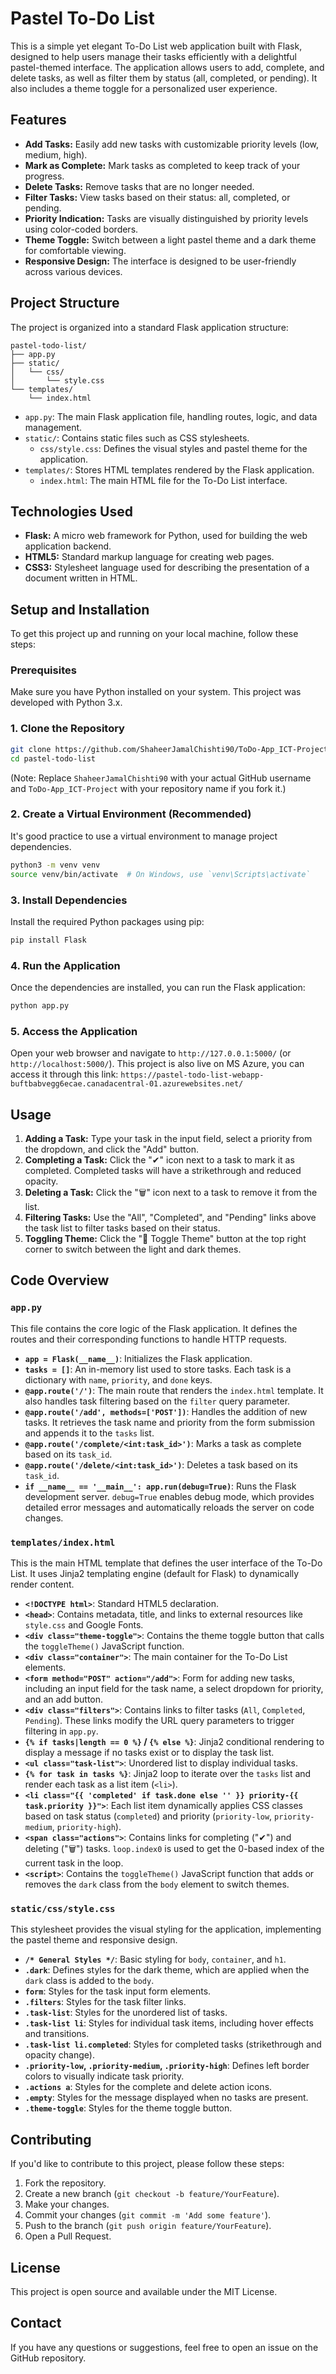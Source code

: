 # Pastel To-Do List

This is a simple yet elegant To-Do List web application built with Flask, designed to help users manage their tasks efficiently with a delightful pastel-themed interface. The application allows users to add, complete, and delete tasks, as well as filter them by status (all, completed, or pending). It also includes a theme toggle for a personalized user experience.

## Features

*   **Add Tasks:** Easily add new tasks with customizable priority levels (low, medium, high).
*   **Mark as Complete:** Mark tasks as completed to keep track of your progress.
*   **Delete Tasks:** Remove tasks that are no longer needed.
*   **Filter Tasks:** View tasks based on their status: all, completed, or pending.
*   **Priority Indication:** Tasks are visually distinguished by priority levels using color-coded borders.
*   **Theme Toggle:** Switch between a light pastel theme and a dark theme for comfortable viewing.
*   **Responsive Design:** The interface is designed to be user-friendly across various devices.

## Project Structure

The project is organized into a standard Flask application structure:

```
pastel-todo-list/
├── app.py
├── static/
│   └── css/
│       └── style.css
└── templates/
    └── index.html
```

*   `app.py`: The main Flask application file, handling routes, logic, and data management.
*   `static/`: Contains static files such as CSS stylesheets.
    *   `css/style.css`: Defines the visual styles and pastel theme for the application.
*   `templates/`: Stores HTML templates rendered by the Flask application.
    *   `index.html`: The main HTML file for the To-Do List interface.

## Technologies Used

*   **Flask:** A micro web framework for Python, used for building the web application backend.
*   **HTML5:** Standard markup language for creating web pages.
*   **CSS3:** Stylesheet language used for describing the presentation of a document written in HTML.

## Setup and Installation

To get this project up and running on your local machine, follow these steps:

### Prerequisites

Make sure you have Python installed on your system. This project was developed with Python 3.x.

### 1. Clone the Repository

```bash
git clone https://github.com/ShaheerJamalChishti90/ToDo-App_ICT-Project.git
cd pastel-todo-list
```

(Note: Replace `ShaheerJamalChishti90` with your actual GitHub username and `ToDo-App_ICT-Project` with your repository name if you fork it.)

### 2. Create a Virtual Environment (Recommended)

It's good practice to use a virtual environment to manage project dependencies.

```bash
python3 -m venv venv
source venv/bin/activate  # On Windows, use `venv\Scripts\activate`
```

### 3. Install Dependencies

Install the required Python packages using pip:

```bash
pip install Flask
```

### 4. Run the Application

Once the dependencies are installed, you can run the Flask application:

```bash
python app.py
```

### 5. Access the Application

Open your web browser and navigate to `http://127.0.0.1:5000/` (or `http://localhost:5000/`).
This project is also live on MS Azure, you can access it through this link: `https://pastel-todo-list-webapp-buftbabvegg6ecae.canadacentral-01.azurewebsites.net/`

## Usage

1.  **Adding a Task:** Type your task in the input field, select a priority from the dropdown, and click the "Add" button.
2.  **Completing a Task:** Click the "✔" icon next to a task to mark it as completed. Completed tasks will have a strikethrough and reduced opacity.
3.  **Deleting a Task:** Click the "🗑" icon next to a task to remove it from the list.
4.  **Filtering Tasks:** Use the "All", "Completed", and "Pending" links above the task list to filter tasks based on their status.
5.  **Toggling Theme:** Click the "🌙 Toggle Theme" button at the top right corner to switch between the light and dark themes.

## Code Overview

### `app.py`

This file contains the core logic of the Flask application. It defines the routes and their corresponding functions to handle HTTP requests.

*   **`app = Flask(__name__)`**: Initializes the Flask application.
*   **`tasks = []`**: An in-memory list used to store tasks. Each task is a dictionary with `name`, `priority`, and `done` keys.
*   **`@app.route('/')`**: The main route that renders the `index.html` template. It also handles task filtering based on the `filter` query parameter.
*   **`@app.route('/add', methods=['POST'])`**: Handles the addition of new tasks. It retrieves the task name and priority from the form submission and appends it to the `tasks` list.
*   **`@app.route('/complete/<int:task_id>')`**: Marks a task as complete based on its `task_id`.
*   **`@app.route('/delete/<int:task_id>')`**: Deletes a task based on its `task_id`.
*   **`if __name__ == '__main__': app.run(debug=True)`**: Runs the Flask development server. `debug=True` enables debug mode, which provides detailed error messages and automatically reloads the server on code changes.

### `templates/index.html`

This is the main HTML template that defines the user interface of the To-Do List. It uses Jinja2 templating engine (default for Flask) to dynamically render content.

*   **`<!DOCTYPE html>`**: Standard HTML5 declaration.
*   **`<head>`**: Contains metadata, title, and links to external resources like `style.css` and Google Fonts.
*   **`<div class="theme-toggle">`**: Contains the theme toggle button that calls the `toggleTheme()` JavaScript function.
*   **`<div class="container">`**: The main container for the To-Do List elements.
*   **`<form method="POST" action="/add">`**: Form for adding new tasks, including an input field for the task name, a select dropdown for priority, and an add button.
*   **`<div class="filters">`**: Contains links to filter tasks (`All`, `Completed`, `Pending`). These links modify the URL query parameters to trigger filtering in `app.py`.
*   **`{% if tasks|length == 0 %}` / `{% else %}`**: Jinja2 conditional rendering to display a message if no tasks exist or to display the task list.
*   **`<ul class="task-list">`**: Unordered list to display individual tasks.
*   **`{% for task in tasks %}`**: Jinja2 loop to iterate over the `tasks` list and render each task as a list item (`<li>`).
*   **`<li class="{{ 'completed' if task.done else '' }} priority-{{ task.priority }}">`**: Each list item dynamically applies CSS classes based on task status (`completed`) and priority (`priority-low`, `priority-medium`, `priority-high`).
*   **`<span class="actions">`**: Contains links for completing ("✔") and deleting ("🗑") tasks. `loop.index0` is used to get the 0-based index of the current task in the loop.
*   **`<script>`**: Contains the `toggleTheme()` JavaScript function that adds or removes the `dark` class from the `body` element to switch themes.

### `static/css/style.css`

This stylesheet provides the visual styling for the application, implementing the pastel theme and responsive design.

*   **`/* General Styles */`**: Basic styling for `body`, `container`, and `h1`.
*   **`.dark`**: Defines styles for the dark theme, which are applied when the `dark` class is added to the `body`.
*   **`form`**: Styles for the task input form elements.
*   **`.filters`**: Styles for the task filter links.
*   **`.task-list`**: Styles for the unordered list of tasks.
*   **`.task-list li`**: Styles for individual task items, including hover effects and transitions.
*   **`.task-list li.completed`**: Styles for completed tasks (strikethrough and opacity change).
*   **`.priority-low`, `.priority-medium`, `.priority-high`**: Defines left border colors to visually indicate task priority.
*   **`.actions a`**: Styles for the complete and delete action icons.
*   **`.empty`**: Styles for the message displayed when no tasks are present.
*   **`.theme-toggle`**: Styles for the theme toggle button.

## Contributing

If you'd like to contribute to this project, please follow these steps:

1.  Fork the repository.
2.  Create a new branch (`git checkout -b feature/YourFeature`).
3.  Make your changes.
4.  Commit your changes (`git commit -m 'Add some feature'`).
5.  Push to the branch (`git push origin feature/YourFeature`).
6.  Open a Pull Request.

## License

This project is open source and available under the MIT License.

## Contact

If you have any questions or suggestions, feel free to open an issue on the GitHub repository.

